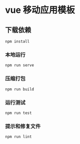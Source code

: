 # vue 移动应用模板

## 下载依赖
```
npm install
```

### 本地运行
```
npm run serve
```

### 压缩打包
```
npm run build
```

### 运行测试
```
npm run test
```

### 提示和修复文件
```
npm run lint
```
